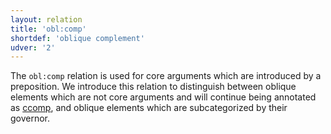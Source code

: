 ```yaml
---
layout: relation
title: 'obl:comp'
shortdef: 'oblique complement'
udver: '2'
---
```


The `obl:comp` relation is used for core arguments which are introduced by a preposition. We introduce this relation to distinguish between oblique elements which are not core arguments and will continue being annotated as [ccomp](), and oblique elements which are subcategorized by their governor.

